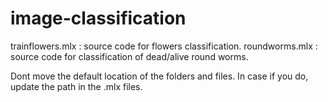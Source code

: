 # image-classification

trainflowers.mlx : source code for flowers classification.
roundworms.mlx : source code for classification of dead/alive round worms.

Dont move the default location of the folders and files. In case if you do, update the path in the .mlx files.
